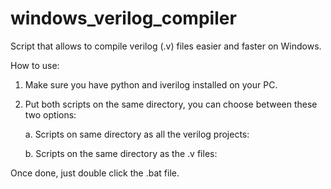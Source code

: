 # windows_verilog_compiler
Script that allows to compile verilog (.v) files easier and faster on Windows.

How to use: 

1.  Make sure you have python and iverilog installed on your PC.
2.  Put both scripts on the same directory, you can choose between these two options:
    
    a. Scripts on same directory as all the verilog projects:
    
    b.  Scripts on the same directory as the .v files:
    

Once done, just double click the .bat file.

